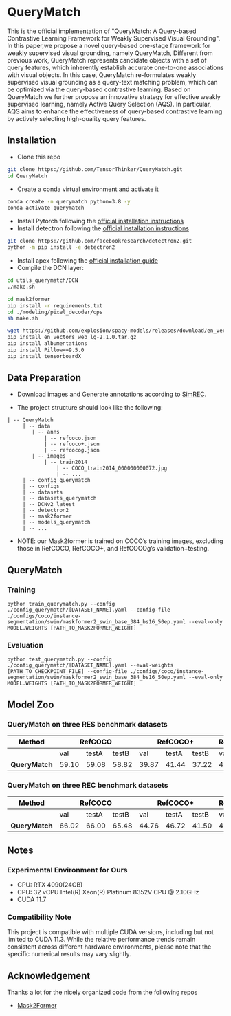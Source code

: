 # QueryMatch

This is the official implementation of "QueryMatch: A Query-based Contrastive Learning Framework for Weakly Supervised Visual Grounding". In this paper,we propose a novel query-based one-stage framework for weakly supervised visual grounding, namely QueryMatch, Different from previous work, QueryMatch represents candidate objects with a set of query features, which inherently establish accurate one-to-one associations with visual objects. In this case, QueryMatch re-formulates weakly supervised visual grounding as a query-text matching problem, which can be optimized via the query-based contrastive learning. Based on QueryMatch we further propose an innovative strategy for effective weakly supervised learning, namely Active Query Selection (AQS). In particular, AQS aims to enhance the effectiveness of query-based contrastive learning by actively selecting high-quality query features.


## Installation
- Clone this repo
```bash
git clone https://github.com/TensorThinker/QueryMatch.git
cd QueryMatch
```

- Create a conda virtual environment and activate it
```bash
conda create -n querymatch python=3.8 -y
conda activate querymatch
```

- Install Pytorch following the [official installation instructions](https://pytorch.org/get-started/previous-versions)
- Install detectron following the [official installation instructions](https://detectron2.readthedocs.io/en/latest/tutorials/install.html)
  
```bash
git clone https://github.com/facebookresearch/detectron2.git
python -m pip install -e detectron2
```

- Install apex following the [official installation guide](https://github.com/NVIDIA/apex)
- Compile the DCN layer:
  
```bash
cd utils_querymatch/DCN
./make.sh
```

```bash
cd mask2former
pip install -r requirements.txt
cd ./modeling/pixel_decoder/ops
sh make.sh
```

```bash
wget https://github.com/explosion/spacy-models/releases/download/en_vectors_web_lg-2.1.0/en_vectors_web_lg-2.1.0.tar.gz -O en_vectors_web_lg-2.1.0.tar.gz
pip install en_vectors_web_lg-2.1.0.tar.gz
pip install albumentations
pip install Pillow==9.5.0
pip install tensorboardX
```

## Data Preparation

- Download images and Generate annotations according to [SimREC](https://github.com/luogen1996/SimREC/blob/main/DATA_PRE_README.md).

- The project structure should look like the following:

```
| -- QueryMatch
     | -- data
        | -- anns
            | -- refcoco.json
            | -- refcoco+.json
            | -- refcocog.json
        | -- images
            | -- train2014
                | -- COCO_train2014_000000000072.jpg
                | -- ...
     | -- config_querymatch
     | -- configs
     | -- datasets
     | -- datasets_querymatch
     | -- DCNv2_latest
     | -- detectron2
     | -- mask2former
     | -- models_querymatch
     | -- ...
```
- NOTE: our Mask2former is trained on COCO’s training images, 
excluding those in RefCOCO, RefCOCO+, and RefCOCOg’s validation+testing. 

## QueryMatch

### Training
```
python train_querymatch.py --config ./config_querymatch/[DATASET_NAME].yaml --config-file ./configs/coco/instance-segmentation/swin/maskformer2_swin_base_384_bs16_50ep.yaml --eval-only MODEL.WEIGHTS [PATH_TO_MASK2FORMER_WEIGHT]

```

### Evaluation
```
python test_querymatch.py --config ./config_querymatch/[DATASET_NAME].yaml --eval-weights [PATH_TO_CHECKPOINT_FILE] --config-file ./configs/coco/instance-segmentation/swin/maskformer2_swin_base_384_bs16_50ep.yaml --eval-only MODEL.WEIGHTS [PATH_TO_MASK2FORMER_WEIGHT]

```

## Model Zoo

### QueryMatch on three RES benchmark datasets
<table class="tg" style="undefined;table-layout: fixed">
<colgroup>
<col style="width: 140px">
<col style="width: 60px">
<col style="width: 60px">
<col style="width: 60px">
<col style="width: 60px">
<col style="width: 60px">
<col style="width: 60px">
<col style="width: 100px">
</colgroup>
<thead>
  <tr>
    <th class="tg-7btt"><span style="color:#000">Method</span></th>
    <th class="tg-7btt" colspan="3"><span style="color:#000">RefCOCO</span></th>
    <th class="tg-7btt" colspan="3"><span style="color:#000">RefCOCO+</span></th>
    <th class="tg-7btt"><span style="color:#000">RefCOCOg</span></th>
  </tr>
</thead>
<tbody>
  <tr>
    <td class="tg-c3ow"></td>
    <td class="tg-c3ow"><span style="color:#000">val</span></td>
    <td class="tg-c3ow"><span style="color:#000">testA</span></td>
    <td class="tg-c3ow"><span style="color:#000">testB</span></td>
    <td class="tg-c3ow"><span style="color:#000">val</span></td>
    <td class="tg-c3ow"><span style="color:#000">testA</span></td>
    <td class="tg-c3ow"><span style="color:#000">testB</span></td>
    <td class="tg-c3ow"><span style="color:#000">val-g</span></td>
  </tr>
  <tr>
    <td class="tg-0pky"><strong>QueryMatch</td>
    <td class="tg-c3ow">59.10</td>
    <td class="tg-c3ow">59.08</td>
    <td class="tg-c3ow">58.82</td>
    <td class="tg-c3ow">39.87</td>
    <td class="tg-c3ow">41.44</td>
    <td class="tg-c3ow">37.22</td>
    <td class="tg-c3ow">43.06</td>
  </tr>
</tbody>
</table>

### QueryMatch on three REC benchmark datasets
<table class="tg" style="undefined;table-layout: fixed">
<colgroup>
<col style="width: 140px">
<col style="width: 60px">
<col style="width: 60px">
<col style="width: 60px">
<col style="width: 60px">
<col style="width: 60px">
<col style="width: 60px">
<col style="width: 100px">
</colgroup>
<thead>
  <tr>
    <th class="tg-7btt"><span style="color:#000">Method</span></th>
    <th class="tg-7btt" colspan="3"><span style="color:#000">RefCOCO</span></th>
    <th class="tg-7btt" colspan="3"><span style="color:#000">RefCOCO+</span></th>
    <th class="tg-7btt"><span style="color:#000">RefCOCOg</span></th>
  </tr>
</thead>
<tbody>
  <tr>
    <td class="tg-c3ow"></td>
    <td class="tg-c3ow"><span style="color:#000">val</span></td>
    <td class="tg-c3ow"><span style="color:#000">testA</span></td>
    <td class="tg-c3ow"><span style="color:#000">testB</span></td>
    <td class="tg-c3ow"><span style="color:#000">val</span></td>
    <td class="tg-c3ow"><span style="color:#000">testA</span></td>
    <td class="tg-c3ow"><span style="color:#000">testB</span></td>
    <td class="tg-c3ow"><span style="color:#000">val-g</span></td>
  </tr>
  <tr>
    <td class="tg-0pky"><strong>QueryMatch</td>
    <td class="tg-c3ow">66.02</td>
    <td class="tg-c3ow">66.00</td>
    <td class="tg-c3ow">65.48</td>
    <td class="tg-c3ow">44.76</td>
    <td class="tg-c3ow">46.72</td>
    <td class="tg-c3ow">41.50</td>
    <td class="tg-c3ow">48.47</td>
  </tr>
</tbody>
</table>

## Notes
### Experimental Environment for Ours
- GPU: RTX 4090(24GB)
- CPU: 32 vCPU Intel(R) Xeon(R) Platinum 8352V CPU @ 2.10GHz
- CUDA 11.7
### Compatibility Note
This project is compatible with multiple CUDA versions, including but not limited to CUDA 11.3. While the relative performance trends remain consistent across different hardware environments, please note that the specific numerical results may vary slightly.
## Acknowledgement

Thanks a lot for the nicely organized code from the following repos
- [Mask2Former](https://github.com/facebookresearch/Mask2Former)
